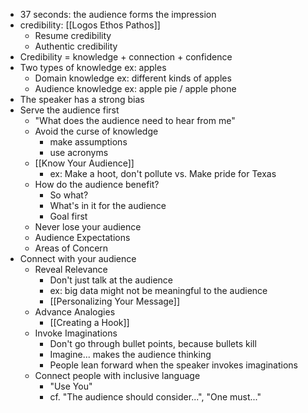 - 37 seconds: the audience forms the impression
- credibility: [[Logos Ethos Pathos]]
	- Resume credibility
	- Authentic credibility
- Credibility = knowledge + connection + confidence
- Two types of knowledge ex: apples
	- Domain knowledge ex: different kinds of apples
	- Audience knowledge ex: apple pie / apple phone
- The speaker has a strong bias
- Serve the audience first
	- "What does the audience need to hear from me"
	- Avoid the curse of knowledge
		- make assumptions
		- use acronyms
	- [[Know Your Audience]]
		- ex: Make a hoot, don't pollute vs. Make pride for Texas
	- How do the audience benefit?
		- So what?
		- What's in it for the audience
		- Goal first
	- Never lose your audience
	- Audience Expectations
	- Areas of Concern
- Connect with your audience
	- Reveal Relevance
		- Don't just talk at the audience
		- ex: big data might not be meaningful to the audience
		- [[Personalizing Your Message]]
	- Advance Analogies
		- [[Creating a Hook]]
	- Invoke Imaginations
		- Don't go through bullet points, because bullets kill
		- Imagine... makes the audience thinking
		- People lean forward when the speaker invokes imaginations
	- Connect people with inclusive language
		- "Use You"
		- cf. "The audience should consider...", "One must..."